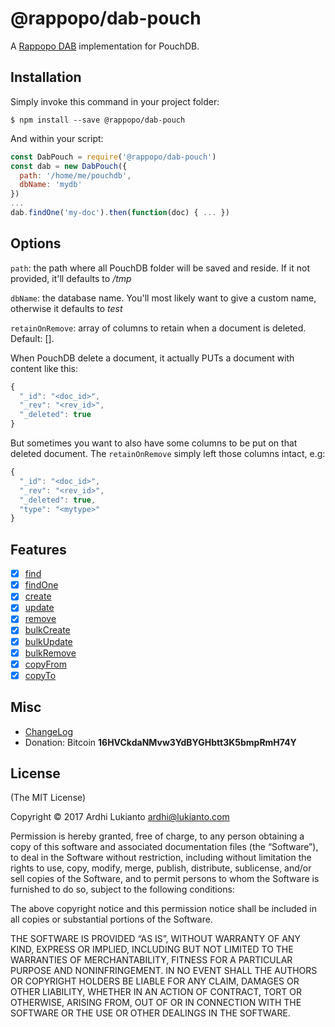 # @rappopo/dab-pouch

A [Rappopo DAB](https://github.com/rappopo/dab) implementation for PouchDB.

## Installation

Simply invoke this command in your project folder:

```
$ npm install --save @rappopo/dab-pouch
```

And within your script:

```javascript
const DabPouch = require('@rappopo/dab-pouch')
const dab = new DabPouch({
  path: '/home/me/pouchdb',
  dbName: 'mydb'
})
...
dab.findOne('my-doc').then(function(doc) { ... })
```

## Options

`path`: the path where all PouchDB folder will be saved and reside. If it not provided, it'll defaults to */tmp*

`dbName`: the database name. You'll most likely want to give a custom name, otherwise it defaults to *test*

`retainOnRemove`: array of columns to retain when a document is deleted. Default: []. 

When PouchDB delete a document, it actually PUTs a document with content like this:

```javascript
{
  "_id": "<doc_id>",
  "_rev": "<rev_id>",
  "_deleted": true
}
```

But sometimes you want to also have some columns to be put on that deleted document. The `retainOnRemove` simply left those columns intact, e.g:

```javascript
{
  "_id": "<doc_id>",
  "_rev": "<rev_id>",
  "_deleted": true,
  "type": "<mytype>"
}
```

## Features

* [x] [find](https://docs.rappopo.com/dab/method/find/)
* [x] [findOne](https://docs.rappopo.com/dab/method/find-one/)
* [x] [create](https://docs.rappopo.com/dab/method/create/)
* [x] [update](https://docs.rappopo.com/dab/method/update/)
* [x] [remove](https://docs.rappopo.com/dab/method/remove/)
* [x] [bulkCreate](https://docs.rappopo.com/dab/method/bulk-create/)
* [x] [bulkUpdate](https://docs.rappopo.com/dab/method/bulk-update/)
* [x] [bulkRemove](https://docs.rappopo.com/dab/method/bulk-remove/)
* [x] [copyFrom](https://docs.rappopo.com/dab/method/copy-from/)
* [x] [copyTo](https://docs.rappopo.com/dab/method/copy-to/)

## Misc

* [ChangeLog](CHANGELOG.md)
* Donation: Bitcoin **16HVCkdaNMvw3YdBYGHbtt3K5bmpRmH74Y**

## License

(The MIT License)

Copyright © 2017 Ardhi Lukianto <ardhi@lukianto.com>

Permission is hereby granted, free of charge, to any person obtaining a copy of this software and associated documentation files (the “Software”), to deal in the Software without restriction, including without limitation the rights to use, copy, modify, merge, publish, distribute, sublicense, and/or sell copies of the Software, and to permit persons to whom the Software is furnished to do so, subject to the following conditions:

The above copyright notice and this permission notice shall be included in all copies or substantial portions of the Software.

THE SOFTWARE IS PROVIDED “AS IS”, WITHOUT WARRANTY OF ANY KIND, EXPRESS OR IMPLIED, INCLUDING BUT NOT LIMITED TO THE WARRANTIES OF MERCHANTABILITY, FITNESS FOR A PARTICULAR PURPOSE AND NONINFRINGEMENT. IN NO EVENT SHALL THE AUTHORS OR COPYRIGHT HOLDERS BE LIABLE FOR ANY CLAIM, DAMAGES OR OTHER LIABILITY, WHETHER IN AN ACTION OF CONTRACT, TORT OR OTHERWISE, ARISING FROM, OUT OF OR IN CONNECTION WITH THE SOFTWARE OR THE USE OR OTHER DEALINGS IN THE SOFTWARE.